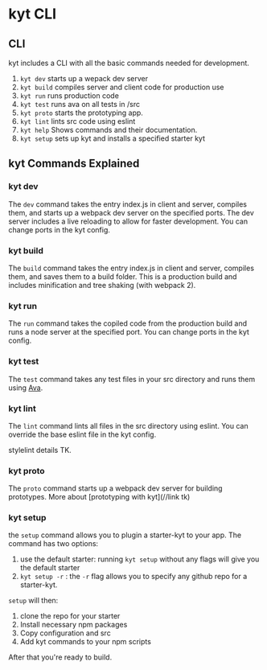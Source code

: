 # kyt CLI

## CLI
kyt includes a CLI with all the basic commands needed for development.

1. `kyt dev` starts up a wepack dev server
2. `kyt build` compiles server and client code for production use
3. `kyt run` runs production code
4. `kyt test` runs ava on all tests in /src
5. `kyt proto` starts the prototyping app.
6. `kyt lint` lints src code using eslint
7. `kyt help` Shows commands and their documentation. 
8. `kyt setup` sets up kyt and installs  a specified starter kyt

## kyt Commands Explained 

### kyt dev
The `dev` command takes the entry index.js in client and server, compiles them, and starts up a webpack dev server on the specified ports. The dev server includes a live reloading to allow for faster development. 
You can change ports in the kyt config.

### kyt build
The `build` command takes the entry index.js in client and server, compiles them, and saves them to a build folder. This is a production build and includes minification and tree shaking (with webpack 2). 

### kyt run
The `run` command takes the copiled code from the production build and runs a node server at the specified port. 
You can change ports in the kyt config.

### kyt test
The `test` command takes any test files in your src directory and runs them using [Ava](https://github.com/avajs/ava). 

### kyt lint
The `lint` command lints all files in the src directory using eslint. 
You can override the base eslint file in the kyt config.

stylelint details TK.

### kyt proto
The `proto` command starts up a webpack dev server for building prototypes.
More about [prototyping with kyt](//link tk)

### kyt setup
the `setup` command allows you to plugin a starter-kyt to your app. The command has two options:
1. use the default starter: running `kyt setup` without any flags will give you the default starter
2. `kyt setup -r` : the `-r` flag allows you to specify any github repo for a starter-kyt.

`setup` will then:
1. clone the repo for your starter
2. Install necessary npm packages
3. Copy configuration and src
4. Add kyt commands to your npm scripts 

After that you're ready to build. 
